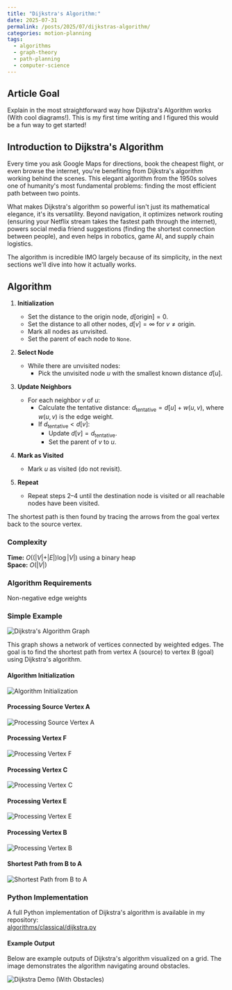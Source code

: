 ```yaml
---
title: "Dijkstra's Algorithm:"
date: 2025-07-31
permalink: /posts/2025/07/dijkstras-algorithm/
categories: motion-planning
tags:
  - algorithms
  - graph-theory
  - path-planning
  - computer-science
---
```


## Article Goal
Explain in the most straightforward way how Dijkstra's Algorithm works (With cool diagrams!). This is my first time writing and I figured this would be a fun way to get started!

## Introduction to Dijkstra's Algorithm

Every time you ask Google Maps for directions, book the cheapest flight, or even browse the internet, you're benefiting from Dijkstra's algorithm working behind the scenes. This elegant algorithm from the 1950s solves one of humanity's most fundamental problems: finding the most efficient path between two points.

What makes Dijkstra's algorithm so powerful isn't just its mathematical elegance, it's its versatility. Beyond navigation, it optimizes network routing (ensuring your Netflix stream takes the fastest path through the internet), powers social media friend suggestions (finding the shortest connection between people), and even helps in robotics, game AI, and supply chain logistics.

The algorithm is incredible IMO largely because of its simplicity, in the next sections we'll dive into how it actually works.

## Algorithm

1. **Initialization**
    - Set the distance to the origin node, $d[\text{origin}] = 0$.
    - Set the distance to all other nodes, $d[v] = \infty$ for $v \neq \text{origin}$.
    - Mark all nodes as unvisited.
    - Set the parent of each node to `None`.

2. **Select Node**
    - While there are unvisited nodes:
        - Pick the unvisited node $u$ with the smallest known distance $d[u]$.

3. **Update Neighbors**
    - For each neighbor $v$ of $u$:
        - Calculate the tentative distance: $d_{\text{tentative}} = d[u] + w(u, v)$, where $w(u, v)$ is the edge weight.
        - If $d_{\text{tentative}} < d[v]$:
            - Update $d[v] = d_{\text{tentative}}$.
            - Set the parent of $v$ to $u$.

4. **Mark as Visited**
    - Mark $u$ as visited (do not revisit).

5. **Repeat**
    - Repeat steps 2–4 until the destination node is visited or all reachable nodes have been visited.

The shortest path is then found by tracing the arrows from the goal vertex back to the source vertex. 

### Complexity

**Time:** $O((\vert V \vert + \vert E \vert) \log \vert V \vert)$ using a binary heap  
**Space:** $O(\vert V \vert)$

### Algorithm Requirements

Non-negative edge weights

### Simple Example

![Dijkstra's Algorithm Graph](/images/latex/png/dijkstra-step1-simple.png)

This graph shows a network of vertices connected by weighted edges. The goal is to find the shortest path from vertex A (source) to vertex B (goal) using Dijkstra's algorithm.

#### Algorithm Initialization

![Algorithm Initialization](/images/latex/png/dijkstra-step2-init.png)

#### Processing Source Vertex A

![Processing Source Vertex A](/images/latex/png/dijkstra-step3-process-a.png)

#### Processing Vertex F

![Processing Vertex F](/images/latex/png/dijkstra-step4-process-f.png)

#### Processing Vertex C

![Processing Vertex C](/images/latex/png/dijkstra-step5-process-c.png)

#### Processing Vertex E

![Processing Vertex E](/images/latex/png/dijkstra-step6-process-e.png)

#### Processing Vertex B

![Processing Vertex B](/images/latex/png/dijkstra-step7-process-b.png)

#### Shortest Path from B to A

![Shortest Path from B to A](/images/latex/png/dijkstra-step8-shortest-path.png)

### Python Implementation

A full Python implementation of Dijkstra's algorithm is available in my repository:  
[algorithms/classical/dijkstra.py](https://github.com/nramaswamy17/PlannerComparisons/blob/main/algorithms/classical/dijkstra.py)


#### Example Output

Below are example outputs of Dijkstra's algorithm visualized on a grid. The image demonstrates the algorithm navigating around obstacles.

![Dijkstra Demo (With Obstacles)](/images/dijkstra_demo_obstacles.png) 